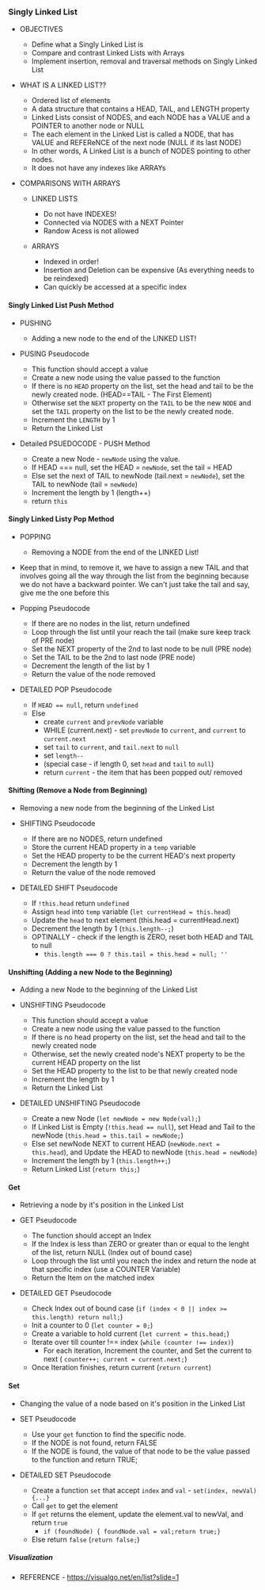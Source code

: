 ### Singly Linked List

- OBJECTIVES

  - Define what a Singly Linked List is
  - Compare and contrast Linked Lists with Arrays
  - Implement insertion, removal and traversal methods on Singly Linked List

- WHAT IS A LINKED LIST??

  - Ordered list of elements
  - A data structure that contains a HEAD, TAIL, and LENGTH property
  - Linked Lists consist of NODES, and each NODE has a VALUE and a POINTER to another node or NULL
  - The each element in the Linked List is called a NODE, that has VALUE and REFEReNCE of
    the next node (NULL if its last NODE)
  - In other words, A Linked List is a bunch of NODES pointing to other nodes.
  - It does not have any indexes like ARRAYs

- COMPARISONS WITH ARRAYS

  - LINKED LISTS

    - Do not have INDEXES!
    - Connected via NODES with a NEXT Pointer
    - Randow Acess is not allowed

  - ARRAYS
    - Indexed in order!
    - Insertion and Deletion can be expensive (As everything needs to be reindexed)
    - Can quickly be accessed at a specific index

#### Singly Linked List Push Method

- PUSHING

  - Adding a new node to the end of the LINKED LIST!

- PUSING Pseudocode

  - This function should accept a value
  - Create a new node using the value passed to the function
  - If there is no `HEAD` property on the list, set the head and tail to be the newly created node.
    (HEAD==TAIL - The First Element)
  - Otherwise set the `NEXT` property on the `TAIL` to be the new `NODE` and set the `TAIL` property on the list to be
    the newly created node.
  - Increment the `LENGTH` by 1
  - Return the Linked List

- Detailed PSUEDOCODE - PUSH Method

  - Create a new Node - `newNode` using the value.
  - If HEAD === null, set the HEAD = `newNode`, set the tail = HEAD
  - Else set the next of TAIL to newNode (tail.next = `newNode`), set the TAIL to newNode (tail = `newNode`)
  - Increment the length by 1 (length++)
  - return `this`

#### Singly Linked Listy Pop Method

- POPPING

  - Removing a NODE from the end of the LINKED List!

- Keep that in mind, to remove it, we have to assign a new TAIL and that involves going all the way through the
  list from the beginning because we do not have a backward pointer. We can't just take the tail and say, give me the one before this

- Popping Pseudocode

  - If there are no nodes in the list, return undefined
  - Loop through the list until your reach the tail (make sure keep track of PRE node)
  - Set the NEXT property of the 2nd to last node to be null (PRE node)
  - Set the TAIL to be the 2nd to last node (PRE node)
  - Decrement the length of the list by 1
  - Return the value of the node removed

- DETAILED POP Pseudocode
  - If `HEAD == null`, return `undefined`
  - Else
    - create `current` and `prevNode` variable
    - WHILE (current.next) - set `prevNode` to `current`, and `current` to `current.next`
    - set `tail` to `current`, and `tail.next` to `null`
    - set `length--`
    - (special case - if length 0, set `head` and `tail` to `null`)
    - return `current` - the item that has been popped out/ removed

#### Shifting (Remove a Node from Beginning)

- Removing a new node from the beginning of the Linked List

- SHIFTING Pseudocode

  - If there are no NODES, return undefined
  - Store the current HEAD property in a `temp` variable
  - Set the HEAD property to be the current HEAD's next property
  - Decrement the length by 1
  - Return the value of the node removed

- DETAILED SHIFT Pseudocode
  - If `!this.head` return `undefined`
  - Assign `head` into `temp` variable (`let currentHead = this.head`)
  - Update the `head` to next element (this.head = currentHead.next)
  - Decrement the length by 1 (`this.length--;`)
  - OPTINALLY - check if the length is ZERO, reset both HEAD and TAIL to null
    - `this.length === 0 ? this.tail = this.head = null; ''`

#### Unshifting (Adding a new Node to the Beginning)

- Adding a new Node to the beginning of the Linked List

- UNSHIFTING Pseudocode

  - This function should accept a value
  - Create a new node using the value passed to the function
  - If there is no head property on the list, set the head and tail to the newly created node
  - Otherwise, set the newly created node's NEXT property to be the current HEAD property on the list
  - Set the HEAD property to the list to be that newly created node
  - Increment the length by 1
  - Return the Linked List

- DETAILED UNSHIFTING Pseudocode
  - Create a new Node (`let newNode = new Node(val);`)
  - If Linked List is Empty (`!this.head == null`), set Head and Tail to the newNode (`this.head = this.tail = newNode;`)
  - Else set newNode NEXT to current HEAD (`newNode.next = this.head`), and Update the HEAD to newNode (`this.head = newNode`)
  - Increment the length by 1 (`this.length++;`)
  - Return Linked List (`return this;`)

#### Get

- Retrieving a node by it's position in the Linked List

- GET Pseudocode

  - The function should accept an Index
  - If the Index is less than ZERO or greater than or equal to the lenght of the list, return NULL (Index out of bound case)
  - Loop through the list until you reach the index and return the node at that specific index (use a COUNTER Variable)
  - Return the Item on the matched index

- DETAILED GET Pseudocode
  - Check Index out of bound case (`if (index < 0 || index >= this.length) return null;`)
  - Init a counter to 0 (`let counter = 0;`)
  - Create a variable to hold current (`let current = this.head;`)
  - Iterate over till counter !== index (`while (counter !== index)`)
    - For each iteration, Increment the counter, and Set the current to next ( `counter++; current = current.next;`)
  - Once Iteration finishes, return current (`return current`)

#### Set

- Changing the value of a node based on it's position in the Linked List

- SET Pseudocode

  - Use your `get` function to find the specific node.
  - If the NODE is not found, return FALSE
  - If the NODE is found, the value of that node to be the value passed to the function and return TRUE;

- DETAILED SET Pseudocode
  - Create a function `set` that accept `index` and `val` - `set(index, newVal){...}`
  - Call `get` to get the element
  - If `get` returns the element, update the element.val to newVal, and return `true`
    - `if (foundNode) { foundNode.val = val;return true;}`
  - Else return `false` (`return false;`)

##### Visualization

- REFERENCE - https://visualgo.net/en/list?slide=1
